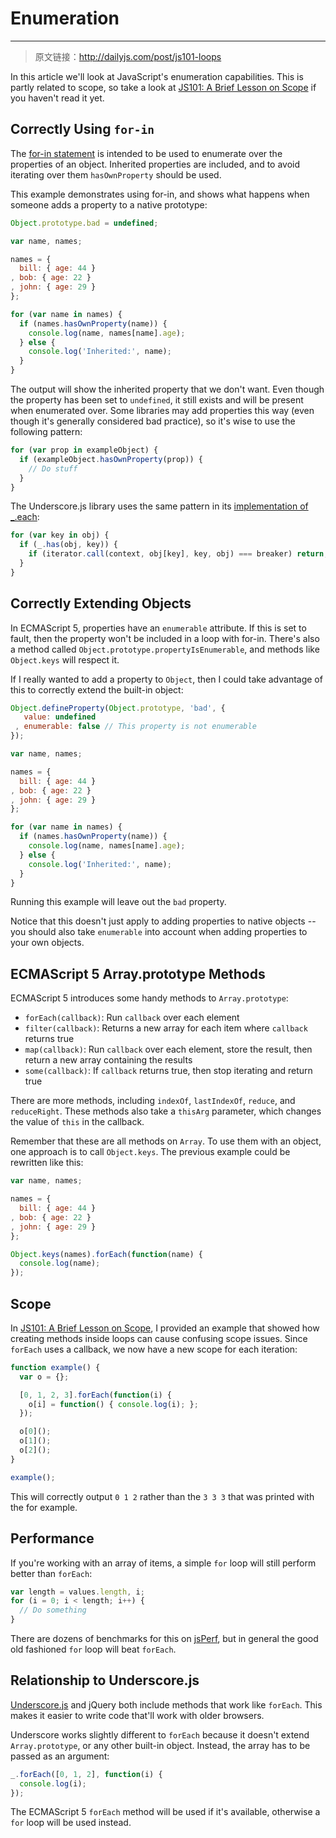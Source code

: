 # Enumeration

------

> 原文链接：http://dailyjs.com/post/js101-loops

In this article we'll look at JavaScript's enumeration capabilities. This is partly related to scope, so take a look at [JS101: A Brief Lesson on Scope](scope.html) if you haven't read it yet.

## Correctly Using `for-in`

The [for-in statement](http://es5.github.io/#x12.6.4) is intended to be used to enumerate over the properties of an object. Inherited properties are included, and to avoid iterating over them `hasOwnProperty` should be used.

This example demonstrates using for-in, and shows what happens when someone adds a property to a native prototype:

```javascript
Object.prototype.bad = undefined;

var name, names;

names = {
  bill: { age: 44 }
, bob: { age: 22 }
, john: { age: 29 }
};

for (var name in names) {
  if (names.hasOwnProperty(name)) {
    console.log(name, names[name].age);
  } else {
    console.log('Inherited:', name);
  }
}
```

The output will show the inherited property that we don't want. Even though the property has been set to `undefined`, it still exists and will be present when enumerated over. Some libraries may add properties this way (even though it's generally considered bad practice), so it's wise to use the following pattern:

```javascript
for (var prop in exampleObject) {
  if (exampleObject.hasOwnProperty(prop)) {
    // Do stuff
  }
}
```

The Underscore.js library uses the same pattern in its [implementation of _.each](https://github.com/documentcloud/underscore/blob/2eb8d2de5cfd636e46e0a4fb4640f3ff8ff6d7d9/underscore.js#L83-88):

```javascript
for (var key in obj) {
  if (_.has(obj, key)) {
    if (iterator.call(context, obj[key], key, obj) === breaker) return;
  }
}
```

## Correctly Extending Objects

In ECMAScript 5, properties have an `enumerable` attribute. If this is set to fault, then the property won't be included in a loop with for-in. There's also a method called `Object.prototype.propertyIsEnumerable`, and methods like `Object.keys` will respect it.

If I really wanted to add a property to `Object`, then I could take advantage of this to correctly extend the built-in object:

```javascript
Object.defineProperty(Object.prototype, 'bad', {
   value: undefined
 , enumerable: false // This property is not enumerable
});

var name, names;

names = {
  bill: { age: 44 }
, bob: { age: 22 }
, john: { age: 29 }
};

for (var name in names) {
  if (names.hasOwnProperty(name)) {
    console.log(name, names[name].age);
  } else {
    console.log('Inherited:', name);
  }
}
```

Running this example will leave out the `bad` property.

Notice that this doesn't just apply to adding properties to native objects -- you should also take `enumerable` into account when adding properties to your own objects.

## ECMAScript 5 Array.prototype Methods

ECMAScript 5 introduces some handy methods to `Array.prototype`:

- `forEach(callback)`: Run `callback` over each element
- `filter(callback)`: Returns a new array for each item where `callback` returns true
- `map(callback)`: Run `callback` over each element, store the result, then return a new array containing the results
- `some(callback)`: If `callback` returns true, then stop iterating and return true

There are more methods, including `indexOf`, `lastIndexOf`, `reduce`, and `reduceRight`. These methods also take a `thisArg` parameter, which changes the value of `this` in the callback.

Remember that these are all methods on `Array`. To use them with an object, one approach is to call `Object.keys`. The previous example could be rewritten like this:

```javascript
var name, names;

names = {
  bill: { age: 44 }
, bob: { age: 22 }
, john: { age: 29 }
};

Object.keys(names).forEach(function(name) {
  console.log(name);
});
```

## Scope

In [JS101: A Brief Lesson on Scope](scope.html), I provided an example that showed how creating methods inside loops can cause confusing scope issues. Since `forEach` uses a callback, we now have a new scope for each iteration:

```javascript
function example() {
  var o = {};

  [0, 1, 2, 3].forEach(function(i) {
    o[i] = function() { console.log(i); };
  });

  o[0]();
  o[1]();
  o[2]();
}

example();
```

This will correctly output `0 1 2` rather than the `3 3 3` that was printed with the for example.

## Performance

If you're working with an array of items, a simple `for` loop will still perform better than `forEach`:

```javascript
var length = values.length, i;
for (i = 0; i < length; i++) {
  // Do something
}
```

There are dozens of benchmarks for this on [jsPerf](http://jsperf.com/), but in general the good old fashioned `for` loop will beat `forEach`.

## Relationship to Underscore.js

[Underscore.js](http://underscorejs.org/) and jQuery both include methods that work like `forEach`. This makes it easier to write code that'll work with older browsers.

Underscore works slightly different to `forEach` because it doesn't extend `Array.prototype`, or any other built-in object. Instead, the array has to be passed as an argument:

```javascript
_.forEach([0, 1, 2], function(i) {
  console.log(i);
});
```

The ECMAScript 5 `forEach` method will be used if it's available, otherwise a `for` loop will be used instead.
